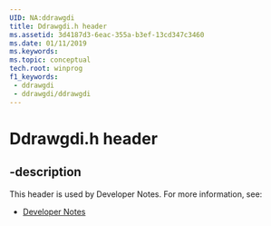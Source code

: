 ```yaml
---
UID: NA:ddrawgdi
title: Ddrawgdi.h header
ms.assetid: 3d4187d3-6eac-355a-b3ef-13cd347c3460
ms.date: 01/11/2019
ms.keywords: 
ms.topic: conceptual
tech.root: winprog
f1_keywords:
 - ddrawgdi
 - ddrawgdi/ddrawgdi
---
```


# Ddrawgdi.h header


## -description

This header is used by Developer Notes. For more information, see:

- [Developer Notes](../_winprog/index.md)

